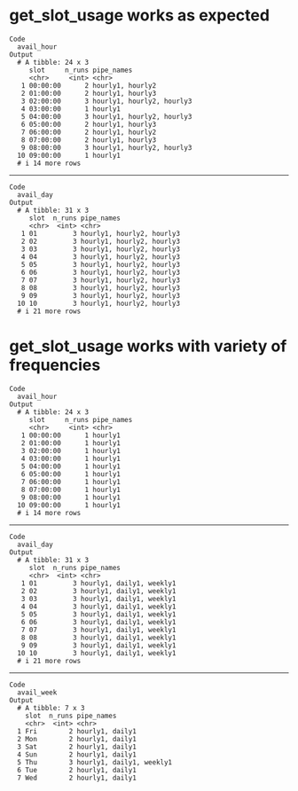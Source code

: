 # get_slot_usage works as expected

    Code
      avail_hour
    Output
      # A tibble: 24 x 3
         slot     n_runs pipe_names               
         <chr>     <int> <chr>                    
       1 00:00:00      2 hourly1, hourly2         
       2 01:00:00      2 hourly1, hourly3         
       3 02:00:00      3 hourly1, hourly2, hourly3
       4 03:00:00      1 hourly1                  
       5 04:00:00      3 hourly1, hourly2, hourly3
       6 05:00:00      2 hourly1, hourly3         
       7 06:00:00      2 hourly1, hourly2         
       8 07:00:00      2 hourly1, hourly3         
       9 08:00:00      3 hourly1, hourly2, hourly3
      10 09:00:00      1 hourly1                  
      # i 14 more rows

---

    Code
      avail_day
    Output
      # A tibble: 31 x 3
         slot  n_runs pipe_names               
         <chr>  <int> <chr>                    
       1 01         3 hourly1, hourly2, hourly3
       2 02         3 hourly1, hourly2, hourly3
       3 03         3 hourly1, hourly2, hourly3
       4 04         3 hourly1, hourly2, hourly3
       5 05         3 hourly1, hourly2, hourly3
       6 06         3 hourly1, hourly2, hourly3
       7 07         3 hourly1, hourly2, hourly3
       8 08         3 hourly1, hourly2, hourly3
       9 09         3 hourly1, hourly2, hourly3
      10 10         3 hourly1, hourly2, hourly3
      # i 21 more rows

# get_slot_usage works with variety of frequencies

    Code
      avail_hour
    Output
      # A tibble: 24 x 3
         slot     n_runs pipe_names
         <chr>     <int> <chr>     
       1 00:00:00      1 hourly1   
       2 01:00:00      1 hourly1   
       3 02:00:00      1 hourly1   
       4 03:00:00      1 hourly1   
       5 04:00:00      1 hourly1   
       6 05:00:00      1 hourly1   
       7 06:00:00      1 hourly1   
       8 07:00:00      1 hourly1   
       9 08:00:00      1 hourly1   
      10 09:00:00      1 hourly1   
      # i 14 more rows

---

    Code
      avail_day
    Output
      # A tibble: 31 x 3
         slot  n_runs pipe_names              
         <chr>  <int> <chr>                   
       1 01         3 hourly1, daily1, weekly1
       2 02         3 hourly1, daily1, weekly1
       3 03         3 hourly1, daily1, weekly1
       4 04         3 hourly1, daily1, weekly1
       5 05         3 hourly1, daily1, weekly1
       6 06         3 hourly1, daily1, weekly1
       7 07         3 hourly1, daily1, weekly1
       8 08         3 hourly1, daily1, weekly1
       9 09         3 hourly1, daily1, weekly1
      10 10         3 hourly1, daily1, weekly1
      # i 21 more rows

---

    Code
      avail_week
    Output
      # A tibble: 7 x 3
        slot  n_runs pipe_names              
        <chr>  <int> <chr>                   
      1 Fri        2 hourly1, daily1         
      2 Mon        2 hourly1, daily1         
      3 Sat        2 hourly1, daily1         
      4 Sun        2 hourly1, daily1         
      5 Thu        3 hourly1, daily1, weekly1
      6 Tue        2 hourly1, daily1         
      7 Wed        2 hourly1, daily1         

